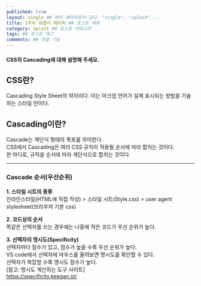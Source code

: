 ```yaml
---
published: true
layout: single ## 여러 레이아웃이 있다. "single", "splash" ...
title: 1주차 위클리 페이퍼 ## 포스트 제목
category: Sprint ## 포스트 카테고리
tags: ## 포스트 태그
comments: ## 댓글 기능
---
```


#### CSS의 Cascading에 대해 설명해 주세요.

## CSS란?

Cascading Style Sheet의 약자이다. 이는 마크업 언어가 실제 표시되는 방법을 기술하는 스타일 언이다.

## Cascading이란?

Cascade는 계단식 형태의 폭포를 의미한다.<br>
CSS에서 Cascading은 여러 CSS 규칙이 적용될 순서에 따라 합치는 것이다.<br>
한 마디로, 규칙을 순서에 따라 계단식으로 합치는 것이다.

---

### Cascade 순서(우선순위)

**1. 스타일 시트의 종류**<br>
인라인스타일(HTML에 직접 작성) > 스타일 시트(Style.css) > user agent stylesheet(브라우저 기본 css)

**2. 코드상의 순서**<br>
똑같은 선택자를 쓰는 경우에는 나중에 적은 코드가 우선 순위가 높다.

**3. 선택자의 명시도(Specificity)**<br>
선택자마다 점수가 있고, 점수가 높을 수록 우선 순위가 높다.<br>
VS code에서 선택자에 마우스를 올려보면 명시도를 확인할 수 있다.<br>
선택자가 복잡할 수록 명시도 점수가 높다.<br>
[참고: 명시도 계산하는 도구 사이트]<Br>
https://specificity.keegan.st/

